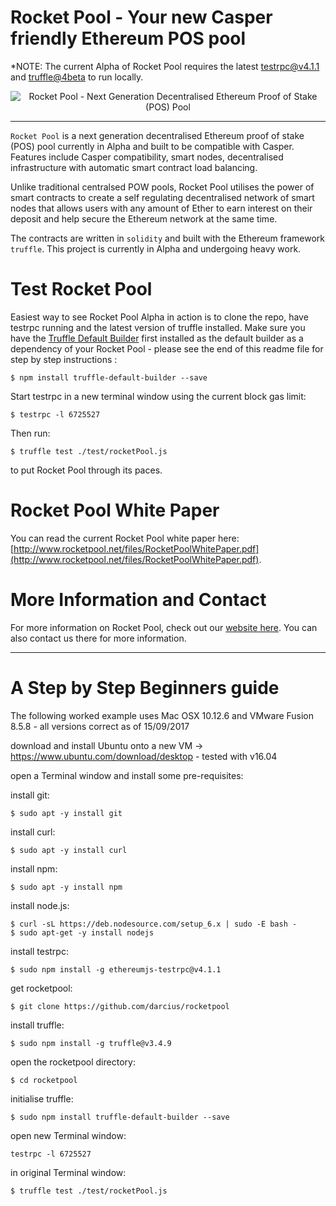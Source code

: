 # Rocket Pool - Your new Casper friendly Ethereum POS pool

*NOTE: The current Alpha of Rocket Pool requires the latest [testrpc@v4.1.1](https://github.com/ethereumjs/testrpc) and [truffle@4beta](https://github.com/trufflesuite/truffle) to run locally.



<p align="center">
  <img src="https://raw.githubusercontent.com/darcius/rocketpool/master/images/rocket-pool-logo.png?raw=true" alt="Rocket Pool - Next Generation Decentralised Ethereum Proof of Stake (POS) Pool"/>
</p>

---


`Rocket Pool` is a next generation decentralised Ethereum proof of stake (POS) pool currently in Alpha and built to be compatible with Casper. Features include Casper compatibility, smart nodes, decentralised infrastructure with automatic smart contract load balancing.

Unlike traditional centralsed POW pools, Rocket Pool utilises the power of smart contracts to create a self regulating decentralised network of smart nodes that allows users with any amount of Ether to earn interest on their deposit and help secure the Ethereum network at the same time.

The contracts are written in `solidity` and built with the Ethereum framework `truffle`. This project is currently in Alpha and undergoing heavy work.

# Test Rocket Pool

Easiest way to see Rocket Pool Alpha in action is to clone the repo, have testrpc running and the latest version of truffle installed. Make sure you have the [Truffle Default Builder](https://github.com/trufflesuite/truffle-default-builder) first installed as the default builder as a dependency of your Rocket Pool - please see the end of this readme file for step by step instructions :
```
$ npm install truffle-default-builder --save
```
Start testrpc in a new terminal window using the current block gas limit:
```
$ testrpc -l 6725527
```
Then run:
```
$ truffle test ./test/rocketPool.js
```
to put Rocket Pool through its paces.

# Rocket Pool White Paper

You can read the current Rocket Pool white paper here: [http://www.rocketpool.net/files/RocketPoolWhitePaper.pdf](http://www.rocketpool.net/files/RocketPoolWhitePaper.pdf).

# More Information and Contact

For more information on Rocket Pool, check out our [website here](http://www.rocketpool.net). You can also contact us there for more information.

---

# A Step by Step Beginners guide

The following worked example uses Mac OSX 10.12.6 and VMware Fusion 8.5.8 - all versions correct as of 15/09/2017

download and install Ubuntu onto a new VM -> https://www.ubuntu.com/download/desktop - tested with v16.04

open a Terminal window and install some pre-requisites:

install git:
```
$ sudo apt -y install git
```
install curl:  
```
$ sudo apt -y install curl
```
install npm:
```
$ sudo apt -y install npm
```
install node.js:
```
$ curl -sL https://deb.nodesource.com/setup_6.x | sudo -E bash -
$ sudo apt-get -y install nodejs
```
install testrpc:
```
$ sudo npm install -g ethereumjs-testrpc@v4.1.1
```
get rocketpool:
```
$ git clone https://github.com/darcius/rocketpool
```
install truffle:
```
$ sudo npm install -g truffle@v3.4.9
```
open the rocketpool directory:
```
$ cd rocketpool
```
initialise truffle:
```
$ sudo npm install truffle-default-builder --save
```
open new Terminal window:
```
testrpc -l 6725527
```
in original Terminal window:
```
$ truffle test ./test/rocketPool.js
```
